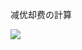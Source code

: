 减优却费の計算

![](https://www.nta.go.jp/tmp/ec60b3a7-9021-46dc-b118-5134ca2d34be/images/be73e51c347b3fa5bc2124e74e54a8a059017fe74bf560d60b736d6404ade585.jpg)